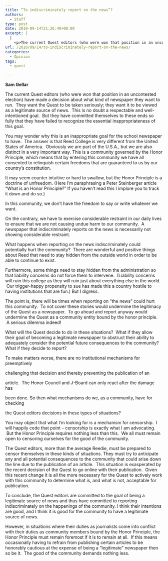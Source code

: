 ```yaml
---
title: “To indiscriminately report on the news”?
authors: 
  - Staff
type: post
date: 2010-09-14T21:26:40+00:00
excerpt: |
  |
    <p>The current Quest editors (who were won that position in an uncontested  election) have made a decision about what kind of newspaper they want to  run.  They want the Quest to be taken seriously</p>
url: /2010/09/14/to-indiscriminately-report-on-the-news/
categories:
  - Opinion
tags:
  - quest

---
```

**Sam Gellar**

The current Quest editors (who were won that position in an uncontested election) have made a decision about what kind of newspaper they want to run.  They want the Quest to be taken seriously; they want it to be viewed as a legitimate source of news.  This is no doubt a respectable and well-intentioned goal.  But they have committed themselves to these ends so fully that they have failed to recognize the essential inappropriateness of this goal.

You may wonder why this is an inappropriate goal for the school newspaper to have.  The answer is that Reed College is very different from the United States of America.  Obviously we are part of the U.S.A., but we are also distinct in a very important way. This is a community governed by the Honor Principle, which means that by entering this community we have all consented to relinquish certain freedoms that are guaranteed to us by our country’s constitution.

It may seem counter intuitive or hard to swallow, but the Honor Principle is a doctrine of unfreedom. (Here I’m paraphrasing a Peter Steinberger article “What is an Honor Principle?” If you haven’t read this I implore you to track it down and do so.)

In this community, we don’t have the freedom to say or write whatever we want.

On the contrary, we have to exercise considerable restraint in our daily lives to ensure that we are not causing undue harm to our community.  A newspaper that indiscriminately reports on the news is necessarily not showing considerable restraint.

What happens when reporting on the news indiscriminately could potentially hurt the community?  There are wonderful and positive things about Reed that need to stay hidden from the outside world in order to be able to continue to exist.

Furthermore, some things need to stay hidden from the administration so that liability concerns do not force them to intervene.  (Liability concerns will ruin this college as they will ruin just about everything else in the world.  Our trigger-happy propensity to sue has made this a country hostile to having institutions that are fun.) But I digress.

The point is, there will be times when reporting on “the news” could hurt this community.  To not cover these stories would undermine the legitimacy of the Quest as a newspaper.  To go ahead and report anyway would undermine the Quest as a community entity bound by the honor principle.  A serious dilemma indeed!

What will the Quest decide to do in these situations?  What if they allow their goal of becoming a legitimate newspaper to obstruct their ability to adequately consider the potential future consequences to the community? What if they decide to report?

To make matters worse, there are no institutional mechanisms for preemptively
  
challenging that decision and thereby preventing the publication of an
  
article.  The Honor Council and J-Board can only react after the damage has
  
been done. So then what mechanisms do we, as a community, have for checking
  
the Quest editors decisions in these types of situations?

You may object that what I’m looking for is a mechanism for censorship.  I will happily cede that point &#8211; censorship is exactly what I am advocating.  But the Honor Principle requires nothing less than this.  We all must remain open to censoring ourselves for the good of the community.

The Quest editors, more than the average Reedie, must be prepared to censor themselves in these kinds of situations. They must try to anticipate any and all potential consequences to the community that could arise down the line due to the publication of an article.  This situation is exasperated by the recent decision of the Quest to go online with their publication.  Given this recent change it is all the more necessary for the Quest to actively work with this community to determine what is, and what is not, acceptable for publication.

To conclude, the Quest editors are committed to the goal of being a legitimate source of news and thus have committed to reporting indiscriminately on the happenings of the community. I think their intentions are good, and I think it is good for the community to have a legitimate source of news.

However, in situations where their duties as journalists come into conflict with their duties as community members bound by the Honor Principle, the Honor Principle must remain foremost if it is to remain at all.  If this means occasionally having to refrain from publishing certain articles to be honorably cautious at the expense of being a “legitimate” newspaper then so be it.  The good of the community demands nothing less.